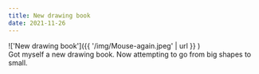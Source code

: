 ```yaml
---
title: New drawing book
date: 2021-11-26
---
```


!['New drawing book']({{ '/img/Mouse-again.jpeg' | url }} )
<br>
Got myself a new drawing book. Now attempting to go from big shapes to small.